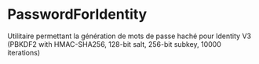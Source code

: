 # PasswordForIdentity
Utilitaire permettant la génération de mots de passe haché pour Identity V3 (PBKDF2 with HMAC-SHA256, 128-bit salt, 256-bit subkey, 10000 iterations)